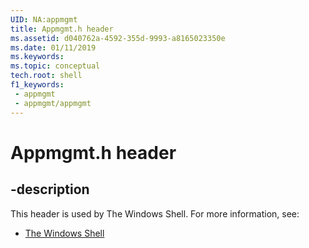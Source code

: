 ```yaml
---
UID: NA:appmgmt
title: Appmgmt.h header
ms.assetid: d040762a-4592-355d-9993-a8165023350e
ms.date: 01/11/2019
ms.keywords: 
ms.topic: conceptual
tech.root: shell
f1_keywords:
 - appmgmt
 - appmgmt/appmgmt
---
```


# Appmgmt.h header


## -description

This header is used by The Windows Shell. For more information, see:

- [The Windows Shell](../_shell/index.md)

